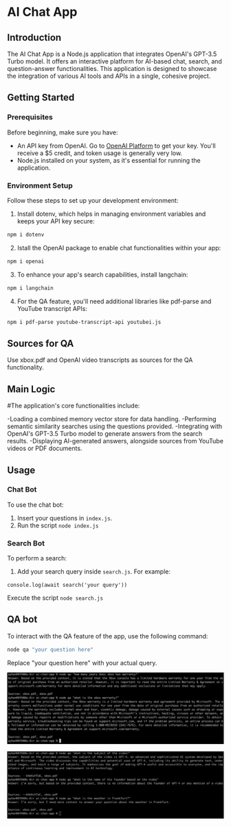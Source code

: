 # AI Chat App

## Introduction

The AI Chat App is a Node.js application that integrates OpenAI's GPT-3.5 Turbo model. It offers an interactive platform for AI-based chat, search, and question-answer functionalities. This application is designed to showcase the integration of various AI tools and APIs in a single, cohesive project.

## Getting Started

### Prerequisites

Before beginning, make sure you have:

- An API key from OpenAI. Go to [OpenAI Platform](https://platform.openai.com/usage) to get your key. You'll receive a $5 credit, and token usage is generally very low.
- Node.js installed on your system, as it's essential for running the application.

### Environment Setup

Follow these steps to set up your development environment:

1. Install dotenv, which helps in managing environment variables and keeps your API key secure:

```bash
npm i dotenv
```

2. Istall the OpenAI package to enable chat functionalities within your app:

```bash
npm i openai
```

3. To enhance your app's search capabilities, install langchain:

```bash
npm i langchain
```

4. For the QA feature, you'll need additional libraries like pdf-parse and YouTube transcript APIs:

```bash
npm i pdf-parse youtube-transcript-api youtubei.js
```

## Sources for QA

Use xbox.pdf and OpenAI video transcripts as sources for the QA functionality.

## Main Logic

#The application's core functionalities include:

-Loading a combined memory vector store for data handling.
-Performing semantic similarity searches using the questions provided.
-Integrating with OpenAI's GPT-3.5 Turbo model to generate answers from the search results.
-Displaying AI-generated answers, alongside sources from YouTube videos or PDF documents.

## Usage

### Chat Bot

To use the chat bot:

1. Insert your questions in `index.js`.
2. Run the script `node index.js`

### Search Bot

To perform a search:

1. Add your search query inside `search.js`. For example:

```
console.log(await search('your query'))
```
Execute the script `node search.js`

## QA bot

To interact with the QA feature of the app, use the following command:

```bash
node qa "your question here"

```

Replace "your question here" with your actual query.

![qa](images/5.png)

![qa2](images/6.png)
